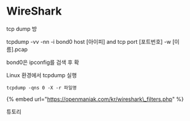 # WireShark

tcp dump 방

tcpdump -vv -nn -i bond0 host \[아이피\] and tcp port \[포트번호\] -w \[이름\].pcap

bond0은 ipconfig를 검색 후 확

Linux 환경에서 tcpdump 실행

```text
tcpdump -qns 0 -X -r 파일명
```

{% embed url="https://openmaniak.com/kr/wireshark\_filters.php" %}

 튜토리

